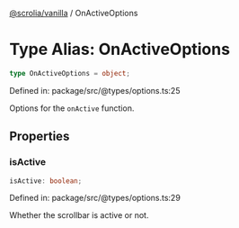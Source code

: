 [@scrolia/vanilla](../README.md) / OnActiveOptions

# Type Alias: OnActiveOptions

```ts
type OnActiveOptions = object;
```

Defined in: package/src/@types/options.ts:25

Options for the `onActive` function.

## Properties

### isActive

```ts
isActive: boolean;
```

Defined in: package/src/@types/options.ts:29

Whether the scrollbar is active or not.
